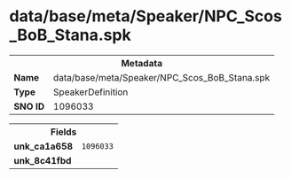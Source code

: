 <h1>data/base/meta/Speaker/NPC_Scos_BoB_Stana.spk</h1><table><tr><th colspan="100%">Metadata</th></tr><tr><td><b>Name</b></td><td>data/base/meta/Speaker/NPC_Scos_BoB_Stana.spk</td></tr><tr><td><b>Type</b></td><td>SpeakerDefinition</td></tr><tr><td><b>SNO ID</b></td><td>1096033</td></tr></table>

<table><tr><th colspan="100%">Fields</th></tr><tr><td><b>unk_ca1a658</b></td><td><code>1096033</code></td></tr><tr><td><b>unk_8c41fbd</b></td><td></td></tr></table>

